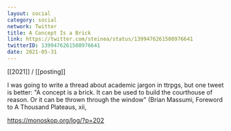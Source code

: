 ```yaml
---
layout: social
category: social
network: Twitter
title: A Concept Is a Brick
link: https://twitter.com/steinea/status/1399476261508976641
twitterID: 1399476261508976641
date: 2021-05-31
---
```


[[2021]] / [[posting]]

I was going to write a thread about academic jargon in ttrpgs, but one tweet is better: "A concept is a brick. It can be used to build the courthouse of reason. Or it can be thrown through the window" (Brian Massumi, Foreword to A Thousand Plateaus, xii,

<https://monoskop.org/log/?p=202>
